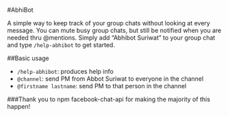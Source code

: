 #AbhiBot

A simple way to keep track of your group chats without looking at every message. You can mute busy group chats, but still be notified when you are needed thru @mentions. Simply add “Abhibot Suriwat” to your group chat and type `/help-abhibot` to get started. 

##Basic usage

- `/help-abhibot`: produces help info
- `@channel`: send PM from Abbot Suriwat to everyone in the channel
- `@firstname lastname`: send PM to that person in the channel

###Thank you to npm facebook-chat-api for making the majority of this happen!